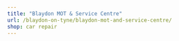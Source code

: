 ```yaml
---
title: "Blaydon MOT & Service Centre"
url: /blaydon-on-tyne/blaydon-mot-and-service-centre/
shop: car repair
---
```

